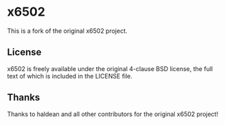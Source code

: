 # x6502
This is a fork of the original x6502 project.

## License
x6502 is freely available under the original 4-clause BSD license, the full text of which is included in the LICENSE file.

## Thanks
Thanks to haldean and all other contributors for the original x6502 project! 